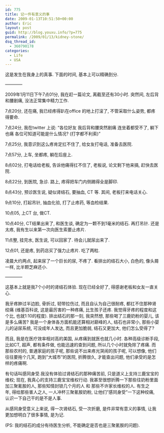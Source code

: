 ```yaml
---
id: 775
title: 记一件有意义的事
date: 2009-01-13T10:51:50+00:00
author: Eric
layout: post
guid: http://blog.youxu.info/?p=775
permalink: /2009/01/13/kidney-stone/
dsq_thread_id:
  - 360790178
categories:
  - Life
  - USA
---
```

这是发生在我身上的真事. 下面的时间, 基本上可以精确到分. 

&#8212;&#8212;&#8212;&#8212;

2009年1月11日下午7点01分, 我在赶一篇论文, 离截至还有30小时. 突然间, 左后背和腰剧痛, 没法正常集中精力工作. 

7点20分, 还在痛, 我已经疼得趴在office 的地上打滚了, 不管采取什么姿势, 都疼得要命.

7点24分, 我在twitter 上说: &#8220;各位好友 我后背和腰突然剧痛 连坐着都受不了, 躺下也痛 各位可知道可能是什么情况? (打字都不利索)&#8221;

7点25分, 我意识到这么疼肯定扛不住了, 给女友打电话, 准备去医院. 

7点57分, 上车, 坐都疼, 躺在后座上.

8点02分, 打电话给老板, 告诉他痛得扛不住了, 老板说, 论文剩下他来搞, 赶快去医院. 

8点22分, 到医院, 急诊. 路上, 疼得把车门内侧踢得全是脚印. 

8点43分, 预诊医生说, 疑似肾结石, 要抽血, CT 等. 其间, 老板打来电话关心.

9点10分, 打起吊针, 抽血化验, 打了止疼药, 等血检结果. 

10点05, 上CT 台, 做CT. 

10点40分, CT结果出来了, 和医生谈, 确定为一颗不到1毫米的结石. 再打吊针. 还是太疼, 我有生以来第一次向医生索要止疼片. 

11点整, 挂完水, 医生说, 可以回家了. 待会儿就尿出来了. 

12点01, 还是疼, 到药店买了强力止疼片. 吃了两粒.

凌晨大约两点, 起来尿了一个巨长的尿, 不疼了. 看排出的结石大小, 白色的, 像头屑一样, 比半颗芝麻还小. 

&#8212;&#8212;&#8212;&#8212;

这基本上就是我7个小时的肾结石体验. 现在已经全好了, 得感谢老板和女友一直关心. 

我牙疼肿过半边脸, 骨折过, 韧带拉伤过, 而且自认为自己很耐疼, 都扛不住那种肾绞痛 (维基百科说, 这是最厉害的一种疼痛, 比生孩子还疼. 我觉得牙疼的程度和这个比, 也就1:10的程度). 排出结石的那一刻, 我突然想, 那些喝了三鹿奶粉的婴儿, 该是多么痛苦? 我是一个身体各方面机能还算相对巅峰的人, 结石也非常小, 那些小婴儿的泌尿系统, 可没成年人发达, 而且更加脆弱, 结石又更加大, 他们怎么受得了? 

而且, 我是在医疗效率相对高的美国, 从疼痛到就医也就几小时. 各种高级诊断手段, 比如CT, 超声, 都有条件做, 也能迅速的查到问题, 所以几个小时就免除了疼痛. 而那些农村的, 普通家庭的孩子呢, 那些说不出来疼光哭闹的孩子呢, 可以想像, 他们往往要拖个几天, 跑到&#8221;大城市&#8221;的医院, 折腾很久, 才能查出问题, 他们承受的是怎样的疼痛啊. 

有句话叫感同身受.我没有体验过肾结石的那种痛苦前, 只是道义上支持三鹿宝宝的维权; 现在, 我真心的支持三鹿宝宝维权行动. 我甚至很想折腾一下那些往奶粉里面加三聚氰胺的人, 那些知情封锁几个月的人 和 那些不许家长维权的人. 有生之年, 得给那些害人之人, 一人冲杯三聚氰胺奶粉, 让他们&#8221;感同身受&#8221;一下这种绞痛, 认识一下自己干的是不是人事.  

从感同身受意义上来说, 得一次肾结石, 受一次折磨, 是件非常有意义的事情, 让我更加想明白了很多事情, 是为记. 

(PS: 我的结石的成分有待医生分析, 不能确定是否也是三聚氰胺的问题).